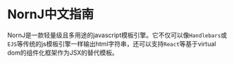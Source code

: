 # NornJ中文指南
NornJ是一款轻量级且多用途的javascript模板引擎。它不仅可以像`Handlebars`或`EJS`等传统的js模板引擎一样输出html字符串，还可以支持`React`等基于virtual dom的组件化框架作为JSX的替代模板。
